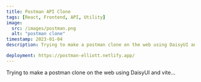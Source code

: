 ```yaml
---
title: Postman API Clone
tags: [React, Frontend, API, Utility]
image:
  src: /images/postman.png
  alt: "postman clone"
timestamp: 2023-01-04
description: Trying to make a postman clone on the web using DaisyUI and vite...

deployment: https://postman-elliott.netlify.app/
---
```


Trying to make a postman clone on the web using DaisyUI and vite...
